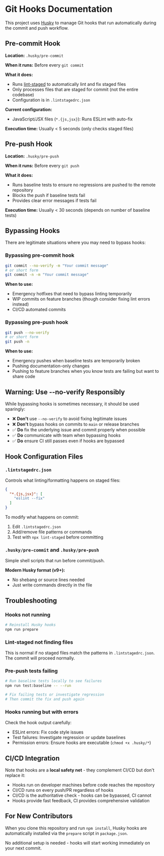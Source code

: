 # Git Hooks Documentation

This project uses [Husky](https://typicode.github.io/husky/) to manage Git hooks that run automatically during the commit and push workflow.

## Pre-commit Hook

**Location:** `.husky/pre-commit`

**When it runs:** Before every `git commit`

**What it does:**
- Runs [lint-staged](https://github.com/okonet/lint-staged) to automatically lint and fix staged files
- Only processes files that are staged for commit (not the entire codebase)
- Configuration is in `.lintstagedrc.json`

**Current configuration:**
- JavaScript/JSX files (`*.{js,jsx}`): Runs ESLint with auto-fix

**Execution time:** Usually < 5 seconds (only checks staged files)

## Pre-push Hook

**Location:** `.husky/pre-push`

**When it runs:** Before every `git push`

**What it does:**
- Runs baseline tests to ensure no regressions are pushed to the remote repository
- Blocks the push if baseline tests fail
- Provides clear error messages if tests fail

**Execution time:** Usually < 30 seconds (depends on number of baseline tests)

## Bypassing Hooks

There are legitimate situations where you may need to bypass hooks:

### Bypassing pre-commit hook

```bash
git commit --no-verify -m "Your commit message"
# or short form
git commit -n -m "Your commit message"
```

**When to use:**
- Emergency hotfixes that need to bypass linting temporarily
- WIP commits on feature branches (though consider fixing lint errors instead)
- CI/CD automated commits

### Bypassing pre-push hook

```bash
git push --no-verify
# or short form
git push -n
```

**When to use:**
- Emergency pushes when baseline tests are temporarily broken
- Pushing documentation-only changes
- Pushing to feature branches when you know tests are failing but want to share code

## Warning: Use --no-verify Responsibly

While bypassing hooks is sometimes necessary, it should be used sparingly:

- ❌ **Don't** use `--no-verify` to avoid fixing legitimate issues
- ❌ **Don't** bypass hooks on commits to `main` or release branches
- ✅ **Do** fix the underlying issue and commit properly when possible
- ✅ **Do** communicate with team when bypassing hooks
- ✅ **Do** ensure CI still passes even if hooks are bypassed

## Hook Configuration Files

### `.lintstagedrc.json`

Controls what linting/formatting happens on staged files:

```json
{
  "*.{js,jsx}": [
    "eslint --fix"
  ]
}
```

To modify what happens on commit:
1. Edit `.lintstagedrc.json`
2. Add/remove file patterns or commands
3. Test with `npx lint-staged` before committing

### `.husky/pre-commit` and `.husky/pre-push`

Simple shell scripts that run before commit/push.

**Modern Husky format (v9+):**
- No shebang or source lines needed
- Just write commands directly in the file

## Troubleshooting

### Hooks not running

```bash
# Reinstall Husky hooks
npm run prepare
```

### Lint-staged not finding files

This is normal if no staged files match the patterns in `.lintstagedrc.json`. The commit will proceed normally.

### Pre-push tests failing

```bash
# Run baseline tests locally to see failures
npm run test:baseline -- --run

# Fix failing tests or investigate regression
# Then commit the fix and push again
```

### Hooks running but with errors

Check the hook output carefully:
- ESLint errors: Fix code style issues
- Test failures: Investigate regression or update baselines
- Permission errors: Ensure hooks are executable (`chmod +x .husky/*`)

## CI/CD Integration

Note that hooks are a **local safety net** - they complement CI/CD but don't replace it:

- Hooks run on developer machines before code reaches the repository
- CI/CD runs on every push/PR regardless of hooks
- CI/CD is the authoritative check - hooks can be bypassed, CI cannot
- Hooks provide fast feedback, CI provides comprehensive validation

## For New Contributors

When you clone this repository and run `npm install`, Husky hooks are automatically installed via the `prepare` script in `package.json`.

No additional setup is needed - hooks will start working immediately on your next commit.
